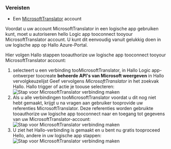 ### <a name="prerequisites"></a>Vereisten
* Een [MicrosoftTranslator](https://www.microsoft.com/translator) account  

Voordat u uw account MicrosoftTranslator in een logische app gebruiken kunt, moet u autoriseren hello Logic app tooconnect tooyour MicrosoftTranslator account. U kunt dit eenvoudig vanuit gelukkig doen in uw logische app op Hallo Azure-Portal.  

Hier volgen Hallo stappen tooauthorize uw logische app tooconnect tooyour MicrosoftTranslator account:  

1. selecteert u een verbinding tooMicrosoftTranslator, in Hallo Logic app-ontwerper toocreate **beheerde API's van Microsoft weergeven** in Hallo vervolgkeuzelijst Geef vervolgens *MicrosoftTranslator* in het zoekvak Hallo. Hallo trigger of actie je toouse selecteren:  
   ![Stap voor MicrosoftTranslator verbinding maken](./media/connectors-create-api-microsofttranslator/microsofttranslator-1.png)  
2. Als u alle verbindingen tooMicrosoftTranslator voordat u dit nog niet hebt gemaakt, krijgt u na vragen aan gebruiker tooprovide uw referenties MicrosoftTranslator. Deze referenties worden gebruikte tooauthorize uw logische app tooconnect naar en toegang tot gegevens van uw MicrosoftTranslator-account:  
   ![Stap voor MicrosoftTranslator verbinding maken](./media/connectors-create-api-microsofttranslator/microsofttranslator-2.png)  
3. U ziet het Hallo-verbinding is gemaakt en u bent nu gratis tooproceed Hello, andere in uw logische app stappen:  
   ![Stap voor MicrosoftTranslator verbinding maken](./media/connectors-create-api-microsofttranslator/microsofttranslator-3.png)  

